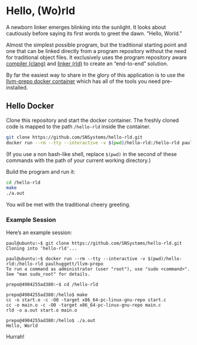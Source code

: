 # Hello, (Wo)rld

A newborn linker emerges blinking into the sunlight. It looks about cautiously before saying its first words to greet the dawn. “Hello, World.”

Almost the simplest possible program, but the traditional starting point and one that can be linked directly from a program repository without the need for traditional object files. It exclusively uses the program repository aware [compiler (clang)](https://github.com/SNSystems/llvm-project-prepo) and [linker (rld)](https://github.com/SNSystems/llvm-project-prepo/tree/master/rld) to create an “end-to-end” solution.

By far the easiest way to share in the glory of this application is to use the [llvm-prepo docker container](https://hub.docker.com/r/paulhuggett/llvm-prepo) which has all of the tools you need pre-installed.

## Hello Docker

Clone this repository and start the docker container. The freshly cloned code is mapped to the path `/hello-rld` inside the container.

~~~bash
git clone https://github.com/SNSystems/hello-rld.git
docker run --rm --tty --interactive -v $(pwd)/hello-rld:/hello-rld paulhuggett/llvm-prepo
~~~

(If you use a non bash-like shell, replace `$(pwd)` in the second of these commands with the path of your current working directory.)

Build the program and run it:

~~~bash
cd /hello-rld
make
./a.out
~~~

You will be met with the traditional cheery greeting.

### Example Session

Here’s an example session:

~~~
paul@ubuntu:~$ git clone https://github.com/SNSystems/hello-rld.git
Cloning into 'hello-rld'...

paul@ubuntu:~$ docker run --rm --tty --interactive -v $(pwd)/hello-rld:/hello-rld paulhuggett/llvm-prepo
To run a command as administrator (user "root"), use "sudo <command>".
See "man sudo_root" for details.

prepo@4904255ad380:~$ cd /hello-rld

prepo@4904255ad380:/hello$ make
cc -o start.o -c -O0 -target x86_64-pc-linux-gnu-repo start.c
cc -o main.o -c -O0 -target x86_64-pc-linux-gnu-repo main.c
rld -o a.out start.o main.o

prepo@4904255ad380:/hello$ ./a.out
Hello, World
~~~

Hurrah!

